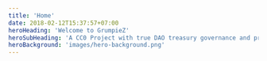 ```yaml
---
title: 'Home'
date: 2018-02-12T15:37:57+07:00
heroHeading: 'Welcome to GrumpieZ'
heroSubHeading: 'A CC0 Project with true DAO treasury governance and proposals on chain.'
heroBackground: 'images/hero-background.png'
---
```

